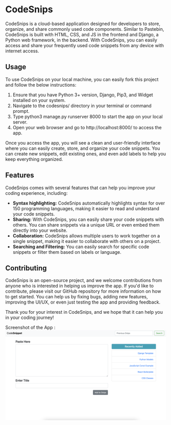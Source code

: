 # CodeSnips
CodeSnips is a cloud-based application designed for developers to store, organize, and share commonly used code components. Similar to Pastebin, CodeSnips is built with HTML, CSS, and JS in the frontend and Django, a Python web framework, in the backend. With CodeSnips, you can easily access and share your frequently used code snippets from any device with internet access.

## Usage
To use CodeSnips on your local machine, you can easily fork this project and follow the below instructions:

1. Ensure that you have Python 3+ version, Django, Pip3, and Widget installed on your system.
2. Navigate to the codesnips/ directory in your terminal or command prompt.
3. Type python3 manage.py runserver 8000 to start the app on your local server.
4. Open your web browser and go to http://localhost:8000/ to access the app.

Once you access the app, you will see a clean and user-friendly interface where you can easily create, store, and organize your code snippets. You can create new snippets, edit existing ones, and even add labels to help you keep everything organized.

## Features
CodeSnips comes with several features that can help you improve your coding experience, including:

- **Syntax highlighting:** CodeSnips automatically highlights syntax for over 150 programming languages, making it easier to read and understand your code snippets.
- **Sharing:** With CodeSnips, you can easily share your code snippets with others. You can share snippets via a unique URL or even embed them directly into your website.
- **Collaboration:** CodeSnips allows multiple users to work together on a single snippet, making it easier to collaborate with others on a project.
- **Searching and Filtering:** You can easily search for specific code snippets or filter them based on labels or language.

## Contributing
CodeSnips is an open-source project, and we welcome contributions from anyone who is interested in helping us improve the app. If you'd like to contribute, please visit our GitHub repository for more information on how to get started. You can help us by fixing bugs, adding new features, improving the UI/UX, or even just testing the app and providing feedback.

Thank you for your interest in CodeSnips, and we hope that it can help you in your coding journey!

Screenshot of the App :
![Alt text](https://github.com/binaryyee/codesnippet/blob/6ab7c8917f6523a95afe6908d26c663dc9528c44/Screenshot%202021-11-10%20at%2012.15.38%20AM.png?raw=true "Title")
